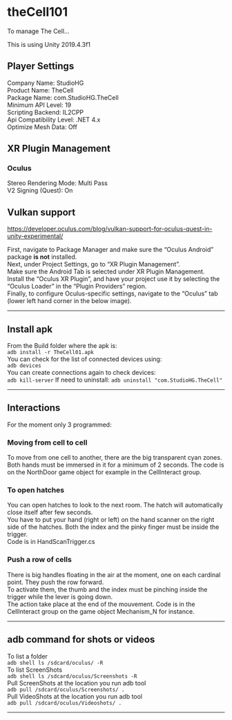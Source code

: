 # theCell101
To manage The Cell...

This is using Unity 2019.4.3f1

## Player Settings
Company Name: StudioHG  
Product Name: TheCell  
Package Name: com.StudioHG.TheCell  
Minimum API Level: 19  
Scripting Backend: IL2CPP  
Api Compatibility Level: .NET 4.x  
Optimize Mesh Data: Off  

## XR Plugin Management
### Oculus
Stereo Rendering Mode: Multi Pass  
V2 Signing (Quest): On

## Vulkan support
https://developer.oculus.com/blog/vulkan-support-for-oculus-quest-in-unity-experimental/  

First, navigate to Package Manager and make sure the “Oculus Android” package **is not** installed.  
Next, under Project Settings, go to “XR Plugin Management”.  
Make sure the Android Tab is selected under XR Plugin Management.  
Install the “Oculus XR Plugin”, and have your project use it by selecting the “Oculus Loader” in the “Plugin Providers” region.  
Finally, to configure Oculus-specific settings, navigate to the “Oculus” tab (lower left hand corner in the below image).  

---------------------------------------------

## Install apk
From the Build folder where the apk is:  
``` adb install -r TheCell01.apk ```  
You can check for the list of connected devices using:  
``` adb devices ```  
You can create connections again to check devices:  
``` adb kill-server ```
If need to uninstall:
``` adb uninstall "com.StudioHG.TheCell" ```

---------------------------------------------  
  
## Interactions
For the moment only 3 programmed:  
### Moving from cell to cell 
To move from one cell to another, there are the big transparent cyan zones.  
Both hands must be immersed in it for a minimum of 2 seconds. The code is on the NorthDoor game object for example in the CellInteract group.  
### To open hatches  
You can open hatches to look to the next room. The hatch will automatically close itself after few seconds.  
You have to put your hand (right or left) on the hand scanner on the right side of the hatches. Both the index and the pinky finger must be inside the trigger.  
Code is in HandScanTrigger.cs  
### Push a row of cells
There is big handles floating in the air at the moment, one on each cardinal point. They push the row forward.  
To activate them, the thumb and the index must be pinching inside the trigger while the lever is going down.  
The action take place at the end of the mouvement. Code is in the CellInteract group on the game object Mechanism_N for instance.

---------------------------------------------  

## adb command for shots or videos
To list a folder  
``` adb shell ls /sdcard/oculus/ -R ```  
To list ScreenShots  
``` adb shell ls /sdcard/oculus/Screenshots -R ```  
Pull ScreenShots at the location you run adb tool  
``` adb pull /sdcard/oculus/Screenshots/ . ```  
Pull VideoShots at the location you run adb tool  
``` adb pull /sdcard/oculus/Videoshots/ . ```  

---------------------------------------------  
